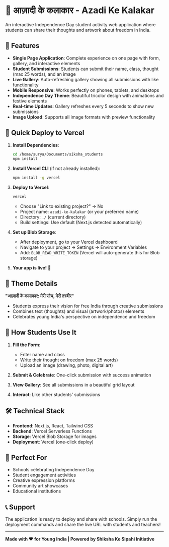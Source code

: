 # 🌟 आज़ादी के कलाकार - Azadi Ke Kalakar

An interactive Independence Day student activity web application where students can share their thoughts and artwork about freedom in India.

## 🎯 Features

- **Single Page Application**: Complete experience on one page with form, gallery, and interactive elements
- **Student Submissions**: Students can submit their name, class, thought (max 25 words), and an image
- **Live Gallery**: Auto-refreshing gallery showing all submissions with like functionality
- **Mobile Responsive**: Works perfectly on phones, tablets, and desktops
- **Independence Day Theme**: Beautiful tricolor design with animations and festive elements
- **Real-time Updates**: Gallery refreshes every 5 seconds to show new submissions
- **Image Upload**: Supports all image formats with preview functionality

## 🚀 Quick Deploy to Vercel

1. **Install Dependencies**:
   ```bash
   cd /home/surya/Documents/siksha_students
   npm install
   ```

2. **Install Vercel CLI** (if not already installed):
   ```bash
   npm install -g vercel
   ```

3. **Deploy to Vercel**:
   ```bash
   vercel
   ```
   - Choose "Link to existing project?" → No
   - Project name: `azadi-ke-kalakar` (or your preferred name)
   - Directory: `./` (current directory)
   - Build settings: Use default (Next.js detected automatically)

4. **Set up Blob Storage**:
   - After deployment, go to your Vercel dashboard
   - Navigate to your project → Settings → Environment Variables
   - Add: `BLOB_READ_WRITE_TOKEN` (Vercel will auto-generate this for Blob storage)

5. **Your app is live!** 🎉

## 🎨 Theme Details

**"आज़ादी के कलाकार: मेरी सोच, मेरी तस्वीर"**
- Students express their vision for free India through creative submissions
- Combines text (thoughts) and visual (artwork/photos) elements
- Celebrates young India's perspective on independence and freedom

## 📱 How Students Use It

1. **Fill the Form**:
   - Enter name and class
   - Write their thought on freedom (max 25 words)
   - Upload an image (drawing, photo, digital art)

2. **Submit & Celebrate**: One-click submission with success animation

3. **View Gallery**: See all submissions in a beautiful grid layout

4. **Interact**: Like other students' submissions

## 🛠️ Technical Stack

- **Frontend**: Next.js, React, Tailwind CSS
- **Backend**: Vercel Serverless Functions
- **Storage**: Vercel Blob Storage for images
- **Deployment**: Vercel (one-click deploy)

## 🎯 Perfect For

- Schools celebrating Independence Day
- Student engagement activities
- Creative expression platforms
- Community art showcases
- Educational institutions

## 📞 Support

The application is ready to deploy and share with schools. Simply run the deployment commands and share the live URL with students and teachers!

---

**Made with ❤️ for Young India | Powered by Shiksha Ke Sipahi Initiative**
